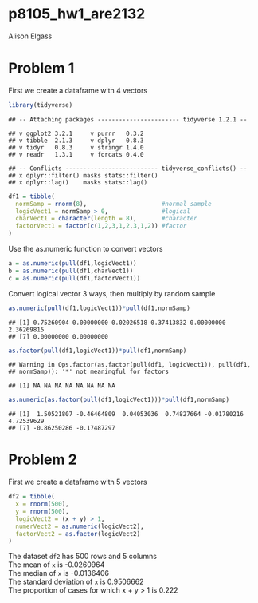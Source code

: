 p8105\_hw1\_are2132
================
Alison Elgass

# Problem 1

First we create a dataframe with 4 vectors

``` r
library(tidyverse)
```

    ## -- Attaching packages ----------------------- tidyverse 1.2.1 --

    ## v ggplot2 3.2.1     v purrr   0.3.2
    ## v tibble  2.1.3     v dplyr   0.8.3
    ## v tidyr   0.8.3     v stringr 1.4.0
    ## v readr   1.3.1     v forcats 0.4.0

    ## -- Conflicts -------------------------- tidyverse_conflicts() --
    ## x dplyr::filter() masks stats::filter()
    ## x dplyr::lag()    masks stats::lag()

``` r
df1 = tibble(
  normSamp = rnorm(8),                     #normal sample
  logicVect1 = normSamp > 0,               #logical
  charVect1 = character(length = 8),       #character
  factorVect1 = factor(c(1,2,3,1,2,3,1,2)) #factor
)
```

Use the as.numeric function to convert vectors

``` r
a = as.numeric(pull(df1,logicVect1))
b = as.numeric(pull(df1,charVect1))
c = as.numeric(pull(df1,factorVect1))
```

Convert logical vector 3 ways, then multiply by random
    sample

``` r
as.numeric(pull(df1,logicVect1))*pull(df1,normSamp)
```

    ## [1] 0.75260904 0.00000000 0.02026518 0.37413832 0.00000000 2.36269815
    ## [7] 0.00000000 0.00000000

``` r
as.factor(pull(df1,logicVect1))*pull(df1,normSamp)
```

    ## Warning in Ops.factor(as.factor(pull(df1, logicVect1)), pull(df1,
    ## normSamp)): '*' not meaningful for factors

    ## [1] NA NA NA NA NA NA NA NA

``` r
as.numeric(as.factor(pull(df1,logicVect1)))*pull(df1,normSamp)
```

    ## [1]  1.50521807 -0.46464809  0.04053036  0.74827664 -0.01780216  4.72539629
    ## [7] -0.86250286 -0.17487297

# Problem 2

First we create a dataframe with 5 vectors

``` r
df2 = tibble(
  x = rnorm(500),
  y = rnorm(500),
  logicVect2 = (x + y) > 1,
  numerVect2 = as.numeric(logicVect2),
  factorVect2 = as.factor(logicVect2)
)
```

The dataset `df2` has 500 rows and 5 columns  
The mean of `x` is -0.0260964  
The median of `x` is -0.0136406  
The standard deviation of `x` is 0.9506662  
The proportion of cases for which x + y \> 1 is 0.222
